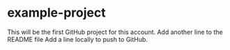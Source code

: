 # example-project
This will be the first GitHub project for this account.
Add another line to the README file
Add a line locally to push to GitHub.